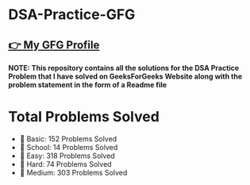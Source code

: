 # DSA-Practice-GFG

 ## [👉 My GFG Profile](https://auth.geeksforgeeks.org/user/vishutyagi7/)

**NOTE: This repository contains all the solutions for the DSA Practice Problem that I have solved on GeeksForGeeks Website along with the problem statement in the form of a Readme file**

 # Total Problems Solved

- 📂 Basic: 152 Problems Solved
- 📂 School: 14 Problems Solved
- 📂 Easy: 318 Problems Solved
- 📂 Hard: 74 Problems Solved
- 📂 Medium: 303 Problems Solved
